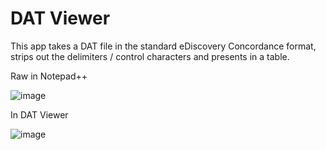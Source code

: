 # DAT Viewer

This app takes a DAT file in the standard eDiscovery Concordance format, strips out the delimiters / control characters and presents in a table.

Raw in Notepad++

![image](https://github.com/Innovation-Automation/datviewer/assets/49570285/e51b5218-6032-478b-9497-e69b59f043d8)

In DAT Viewer

![image](https://github.com/Innovation-Automation/datviewer/assets/49570285/c96d2e58-8eaf-407c-a01f-f24823c5703e)
